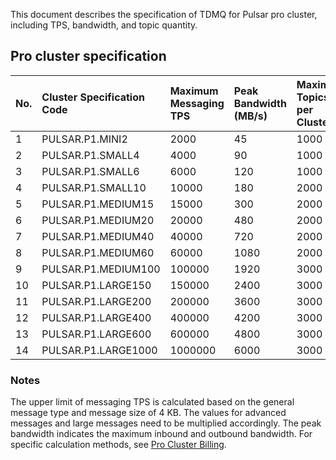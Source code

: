 
This document describes the specification of TDMQ for Pulsar pro cluster, including TPS, bandwidth, and topic quantity.


## Pro cluster specification

| No. | Cluster Specification Code | Maximum Messaging TPS |	 Peak Bandwidth (MB/s) | Maximum Topics per Cluster | Minimum Storage (GB) |
| :--- | :-------- | :-------- |:-------- |:-------- |:-------- |
| 1	| PULSAR.P1.MINI2  | 2000 | 45 | 1000 | 200 |
| 2 | PULSAR.P1.SMALL4 | 4000 | 90	| 1000 | 200 |
| 3	| PULSAR.P1.SMALL6	| 6000 | 120| 1000 | 300 |
| 4	| PULSAR.P1.SMALL10	| 10000 | 180 | 2000 | 400 |
| 5	| PULSAR.P1.MEDIUM15 | 15000 | 300 | 2000 | 500 |
| 6	| PULSAR.P1.MEDIUM20 | 20000 | 480 | 2000 | 600 |
| 7	| PULSAR.P1.MEDIUM40 | 40000 | 720 | 2000 | 800 |
| 8	| PULSAR.P1.MEDIUM60 | 60000 | 1080 | 2000 | 800 |
| 9	| PULSAR.P1.MEDIUM100 | 100000 | 1920 | 3000 | 2666 |
| 10 | PULSAR.P1.LARGE150 | 150000 | 2400 | 3000 | 3333 |
| 11 | PULSAR.P1.LARGE200 | 200000 | 3600 | 3000 | 4000 |
| 12 | PULSAR.P1.LARGE400 | 400000 | 4200 | 3000 | 5000 |
| 13 | PULSAR.P1.LARGE600 | 600000 | 4800 | 3000 | 6000 |
| 14 | PULSAR.P1.LARGE1000 | 1000000 | 6000 | 3000 | 8334 |

### Notes

The upper limit of messaging TPS is calculated based on the general message type and message size of 4 KB. The values for advanced messages and large messages need to be multiplied accordingly. The peak bandwidth indicates the maximum inbound and outbound bandwidth. For specific calculation methods, see [Pro Cluster Billing](https://www.tencentcloud.com/document/product/1110/52235).

